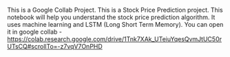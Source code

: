This is a Google Collab Project.
This is a Stock Price Prediction project.
This notebook will help you understand the stock price prediction algorithm.
It uses machine learning and LSTM (Long Short Term Memory).
You can open it in google collab - https://colab.research.google.com/drive/1Tnk7XAk_UTeiuYqesQvmJtUC50rUTsCQ#scrollTo=-z7vqV7OnPHD

